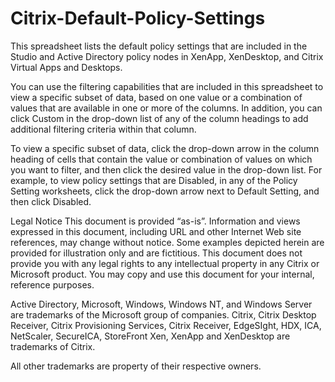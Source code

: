 # Citrix-Default-Policy-Settings
This spreadsheet lists the default policy settings that are included in the Studio and Active Directory policy nodes in XenApp, XenDesktop, and Citrix Virtual Apps and Desktops.

You can use the filtering capabilities that are included in this spreadsheet to view a specific subset of data, based on one value or a combination of values that are available in one or more of the columns. In addition, you can click Custom in the drop-down list of any of the column headings to add additional filtering criteria within that column.

To view a specific subset of data, click the drop-down arrow in the column heading of cells that contain the value or combination of values on which you want to filter,
and then click the desired value in the drop-down list. For example, to view policy settings that are Disabled, in any of the Policy Setting worksheets, click the drop-down arrow next to Default Setting, and then click Disabled.

Legal Notice
This document is provided “as-is”. Information and views expressed in this document, including URL and other Internet Web site references, may change without notice. 
Some examples depicted herein are provided for illustration only and are fictitious.
This document does not provide you with any legal rights to any intellectual property in any Citrix or Microsoft product. You may copy and use this document for your internal, reference purposes. 

Active Directory, Microsoft, Windows, Windows NT, and Windows Server are trademarks of the Microsoft group of companies. 
Citrix, Citrix Desktop Receiver, Citrix Provisioning Services, Citrix Receiver, EdgeSIght, HDX, ICA, NetScaler, SecureICA, StoreFront Xen, XenApp and XenDesktop are trademarks of Citrix. 

All other trademarks are property of their respective owners.
